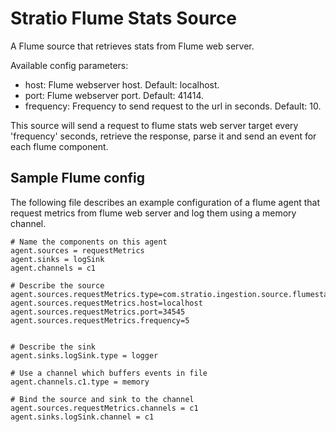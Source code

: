 Stratio Flume Stats Source
==============================

A Flume source that retrieves stats from Flume web server.

Available config parameters:

- host: Flume webserver host. Default: localhost.
- port: Flume webserver port. Default: 41414.
- frequency: Frequency to send request to the url in seconds. Default: 10.

This source will send a request to flume stats web server target every 'frequency' seconds, retrieve the response, parse it and send an event for each flume component. 


Sample Flume config
-------------------

The following file describes an example configuration of a flume agent that request metrics from flume web server and log them using a memory channel.

```
# Name the components on this agent
agent.sources = requestMetrics
agent.sinks = logSink
agent.channels = c1

# Describe the source
agent.sources.requestMetrics.type=com.stratio.ingestion.source.flumestats.FlumeStatsSource
agent.sources.requestMetrics.host=localhost
agent.sources.requestMetrics.port=34545
agent.sources.requestMetrics.frequency=5


# Describe the sink
agent.sinks.logSink.type = logger

# Use a channel which buffers events in file
agent.channels.c1.type = memory 

# Bind the source and sink to the channel
agent.sources.requestMetrics.channels = c1
agent.sinks.logSink.channel = c1
```
